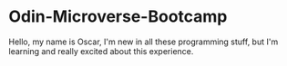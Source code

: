 # Odin-Microverse-Bootcamp
Hello, my name is Oscar, I'm new in all these programming stuff, but I'm learning and really excited about this experience.